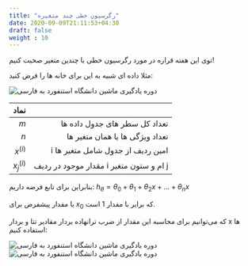 ```yaml
---
title: "رگرسیون خطی چند متغیره"
date: 2020-09-09T21:11:53+04:30
draft: false
weight : 10
---
```


توی این هفته قراره در مورد رگرسیون خطی با چندین
متغیر صحبت کنیم!

مثلا داده ای شبیه به این برای خانه ها را فرض کنید:

![دوره یادگیری ماشین دانشگاه استنفورد به فارسی](../images/image52.png?width=30pc)

| نماد |  |
| ------:| -----------:|
| $m$ | تعداد کل سطر های جدول داده ها |
| $n$ | تعداد ویژگی ها یا همان متغیر ها |
| $x^{(i)}$ | i امین ردیف از جدول شامل متغیر ها |
| $x_j^{(i)}$ | مقدار موجود در ردیف i ام و ستون متغیر j |

بنابراین برای تابع فرضه داریم:   $h_\theta = \theta_0 + \theta_1 + \theta_2x + ... + \theta_nx$

با مقدار پیشفرض برای $x_0$ که برابر با مقدار $1$ است.

که می‌توانیم برای محاسبه این مقدار از ضرب ترانهاده
بردار مقادیر تتا و بردار x ها استفاده کنیم:

![دوره یادگیری ماشین دانشگاه استنفورد به فارسی](../images/image59.png?width=20pc)
![دوره یادگیری ماشین دانشگاه استنفورد به فارسی](../images/image1.png?width=23pc)
